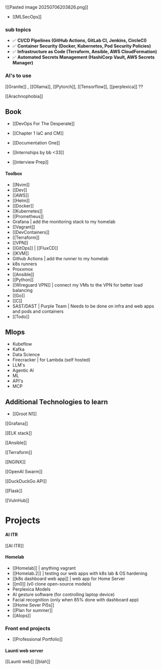 
![[Pasted image 20250706203826.png]]


- [[MLSecOps]]
### sub topics 

- ✅ **CI/CD Pipelines (GitHub Actions, GitLab CI, Jenkins, CircleCI)**
- ✅ **Container Security (Docker, Kubernetes, Pod Security Policies)**
- ✅ **Infrastructure as Code (Terraform, Ansible, AWS CloudFormation)**
- ✅ **Automated Secrets Management (HashiCorp Vault, AWS Secrets Manager)**
### AI's to use
[[Granite]] , [[Ollama]], [[Pytorch]], [[Tensorflow]], [[perplexica]] ?? 

[[Arachnophobia]]
## Book
- [[DevOps For The Desperate]] 

- [[Chapter 1 IaC and CM]]

- [[Documentation One]]

- [[Internships by bb <33]]
- [[interview Prep]]
#### Toolbox

- [[Nvim]]
- [[Dev]]
- [[AWS]]
- [[Helm]]
- [[Docker]]
- [[Kubernetes]]
- [[Prometheus]] 
- Grafana | add the  monitoring stack to my homelab
- [[Vagrant]]
- [[DevContainers]]
- [[Terraform]]
- [[VPN]]
-  [[GitOps]] | [[FluxCD]]
- [[KVM]]
- Github Actions | add the runner  to my homelab
- k8s runners
- Proxxmox
- [[Ansible]] 
- [[Python]]
- [[Wireguard VPN]] | connect  my VMs to the VPN for better load balancing 
- [[Go]]
- [[C]]
- SAST/DAST | Purple Team | Needs to be done on infra and web apps and pods and containers
- [[Todo]]
 


## Mlops

- Kubeflow
- Kafka 
- Data Science
- Firecracker  | for Lambda  (self hosted)
- LLM's
- Agentic AI
- ML
- API's
- MCP
 

## Additional Technologies to learn
- [[Groot N1]]

[[Grafana]]


[[ELK stack]]

[[Ansible]] 

[[Terraform]] 

[[NGINX]]

[[OpenAI Swarm]]

[[DuckDuckGo API]]

[[Flask]]

[[VulnHub]]


# Projects 

#### AI ITR 

[[AI ITR]]

#### Homelab

- [[Homelab]] | anything vagrant
- [[Homelab.2]] | testing our web apps with k8s lab & OS hardening 
- [[k8s dashboard web app]] | web app  for Home Server 
-  [[m0]] (v0 clone open-source models) 
- Perplexica Models 
- AI gesture software (for controlling laptop device)
- Facial recognition  (only when 85% done with dashboard app) 
- [[Home Sever Pi5s]]
- [[Plan  for summer]]
- [[AIops]]

### Front end projects

-  [[Professional Portfolio]] 

#### Launti web server

[[Launti web]]
[[blah]]